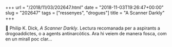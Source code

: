 +++
url = "/2018/11/03/202647.html"
date = "2018-11-03T19:26:47+00:00"
slug = "202647"
tags = ["ressenyes", "drogues"]
title = "A Scanner Darkly"
+++

📖 Philip K. Dick, *A Scanner Darkly*. Lectura recomanada per a aspirants a drogoaddictes, o a agents antinarcòtics. Ara hi veiem de manera fosca, com en un mirall poc clar…
